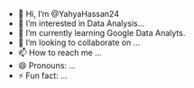 - 👋 Hi, I’m @YahyaHassan24
- 👀 I’m interested in  Data Analysis...
- 🌱 I’m currently learning Google Data Analyts.
- 💞️ I’m looking to collaborate on ...
- 📫 How to reach me ...
- 😄 Pronouns: ...
- ⚡ Fun fact: ...

<!---
YahyaHassan24/YahyaHassan24 is a ✨ special ✨ repository because its `README.md` (this file) appears on your GitHub profile.
You can click the Preview link to take a look at your changes.
--->
